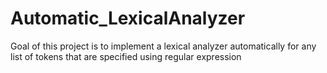# Automatic_LexicalAnalyzer
Goal of this project is to implement a lexical analyzer automatically for any list of tokens that are specified using regular expression
